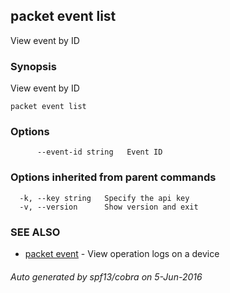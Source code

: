 ## packet event list

View event by ID

### Synopsis


View event by ID

```
packet event list
```

### Options

```
      --event-id string   Event ID
```

### Options inherited from parent commands

```
  -k, --key string   Specify the api key
  -v, --version      Show version and exit
```

### SEE ALSO
* [packet event](packet_event.md)	 - View operation logs on a device

###### Auto generated by spf13/cobra on 5-Jun-2016
